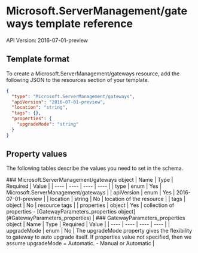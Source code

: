 # Microsoft.ServerManagement/gateways template reference
API Version: 2016-07-01-preview
## Template format

To create a Microsoft.ServerManagement/gateways resource, add the following JSON to the resources section of your template.

```json
{
  "type": "Microsoft.ServerManagement/gateways",
  "apiVersion": "2016-07-01-preview",
  "location": "string",
  "tags": {},
  "properties": {
    "upgradeMode": "string"
  }
}
```
## Property values

The following tables describe the values you need to set in the schema.

<a id="Microsoft.ServerManagement/gateways" />
### Microsoft.ServerManagement/gateways object
|  Name | Type | Required | Value |
|  ---- | ---- | ---- | ---- |
|  type | enum | Yes | Microsoft.ServerManagement/gateways |
|  apiVersion | enum | Yes | 2016-07-01-preview |
|  location | string | No | location of the resource |
|  tags | object | No | resource tags |
|  properties | object | Yes | collection of properties - [GatewayParameters_properties object](#GatewayParameters_properties) |


<a id="GatewayParameters_properties" />
### GatewayParameters_properties object
|  Name | Type | Required | Value |
|  ---- | ---- | ---- | ---- |
|  upgradeMode | enum | No | The upgradeMode property gives the flexibility to gateway to auto upgrade itself. If properties value not specified, then we assume upgradeMode = Automatic. - Manual or Automatic |

